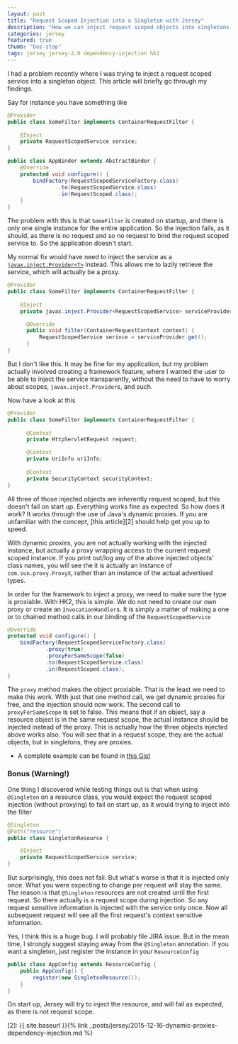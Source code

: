 ```yaml
---
layout: post
title: "Request Scoped Injection into a Singleton with Jersey"
description: "How we can inject request scoped objects into singletons when using Jersey 2 and its DI framework HK2."
categories: jersey
featured: true
thumb: "bus-stop"
tags: jersey jersey-2.0 dependency-injection hk2
---
```



I had a problem recently where I was trying to inject a request scoped service into a singleton object. This article will briefly go through my findings.

Say for instance you have something like

```java
@Provider
public class SomeFilter implements ContainerRequestFilter {
    
    @Inject
    private RequestScopedService service;
}

public class AppBinder extends AbstractBinder {
    @Override
    protected void configure() {
        bindFactory(RequestScopedServiceFactory.class)
                .to(RequestScopedService.class)
                .in(RequestScoped.class);
    }
}
```

The problem with this is that `SomeFilter` is created on startup, and there is only one single instance for the entire application. So the injection fails, as it should, as there is no request and so no request to bind the request scoped service to. So the application doesn't start.

My normal fix would have need to inject the service as a [`javax.inject.Provider<T>`][1] instead. This allows me to lazily retrieve the service, which will actually be a proxy.

```java
@Provider
public class SomeFilter implements ContainerRequestFilter {
    
    @Inject
    private javax.inject.Provider<RequestScopedService> serviceProvider;

      @Override
      public void filter(ContainerRequestContext context) {
          RequestScopedService serivce = serviceProvider.get();
      }
}
```

But I don't like this. It may be fine for my application, but my problem actually involved creating a framework feature, where I wanted the user to be able to inject the service transparently, without the need to have to worry about scopes, `javax.inject.Provider`s, and such. 

Now have a look at this

```java
@Provider
public class SomeFilter implements ContainerRequestFilter {
    
      @Context
      private HttpServletRequest request; 

      @Context
      private UriInfo uriInfo;
 
      @Context
      private SecurityContext securityContext;
}
```

All three of those injected objects are inherently request scoped, but this doesn't fail on start up. Everything works fine as expected. So how does it work? It works through the use of Java's dynamic proxies. If you are unfamiliar with the concept, [this article][2] should help get you up to speed.

With dynamic proxies, you are not actually working with the injected instance, but actually a proxy wrapping access to the current request scoped instance. If you print out/log any of the above injected objects' class names, you will see the it is actually an instance of `com.sun.proxy.ProxyX`, rather than an instance  of the actual advertised types. 

In order for the framework to inject a proxy, we need to make sure the type is proxiable. With HK2, this is simple. We do not need to create our own proxy or create an `InvocationHandler`s. It is simply a matter of making a one or to chained method calls in our binding of the `RequestScopedService`

```java
@Override
protected void configure() {
    bindFactory(RequestScopedServiceFactory.class)
            .proxy(true)
            .proxyForSameScope(false)
            .to(RequestScopedService.class)
            .in(RequestScoped.class);
}
```

The `proxy` method makes the object proxiable. That is the least we need to make this work. With just that one method call, we get dynamic proxies for free, and the injection should now work. The second call to `proxyForSameScope` is set to false. This means that if an object, say a resource object is in the same request scope, the actual instance should be injected instead of the proxy. This is actually how the three objects injected above works also. You will see that in a request scope, they are the actual objects, but in singletons, they are proxies.

* A complete example can be found in [this Gist][3]

### Bonus (Warning!)

One thing I discovered while testing things out is that when using `@Singleton` on a resource class, you would expect the request scoped injection (without proxying) to fail on start up, as it would trying to inject into the filter

```java
@Singleton
@Path("resource")
public class SingletonResource {

    @Inject
    private RequestScopedService service;
}
```
 
But surprisingly, this does not fail. But what's worse is that it is injected only once. What you were expecting to change per request will stay the same. The reason is that `@Singleton` resources are not created until the first request. So there actually is a request scope during injection. So any request sensitive information is injected with the service only once. Now all subsequent request will see all the first request's context sensitive information.

Yes, I think this is a huge bug. I will probably file JIRA issue. But in the mean time, I strongly suggest staying away from the `@Singleton` annotation. If you want a singleton, just register the instance in your `ResourceConfig`

```java
public class AppConfig extends ResourceConfig {
    public AppConfig() {
        register(new SingletonResource());
    }
}
```

On start up, Jersey will try to inject the resource, and will fail as expected, as there is not request scope. 

[1]: https://docs.oracle.com/javaee/7/api/javax/inject/Provider.html

[2]: {{ site.baseurl }}{% link _posts/jersey/2015-12-16-dynamic-proxies-dependency-injection.md %}

[3]: https://gist.github.com/psamsotha/fd77d9bf9f5362453ac0f8bad9fdd751